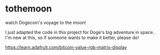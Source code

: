 # tothemoon
watch Dogecoin's voyage to the moon!

I just adapted the code in this project for Doge's big adventure in space.. I'm new at this, so if someone wants to make it better, please do!

https://learn.adafruit.com/bitcoin-value-rgb-matrix-display
